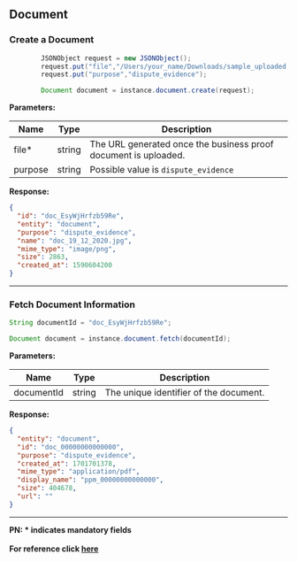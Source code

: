 ## Document

### Create a Document

```java
        JSONObject request = new JSONObject();
        request.put("file","/Users/your_name/Downloads/sample_uploaded.pdf");
        request.put("purpose","dispute_evidence");

        Document document = instance.document.create(request);
```

**Parameters:**

| Name  | Type      | Description                                      |
|-------|-----------|--------------------------------------------------|
| file*  | string | The URL generated once the business proof document is uploaded. |
| purpose  | string  | Possible value is `dispute_evidence` |

**Response:**
```json
{
  "id": "doc_EsyWjHrfzb59Re",
  "entity": "document",
  "purpose": "dispute_evidence",
  "name": "doc_19_12_2020.jpg",
  "mime_type": "image/png",
  "size": 2863,
  "created_at": 1590604200
}
```
-------------------------------------------------------------------------------------------------------

### Fetch Document Information

```java
String documentId = "doc_EsyWjHrfzb59Re";

Document document = instance.document.fetch(documentId);
```

**Parameters:**

| Name  | Type   | Description                                      |
|-------|--------|--------------------------------------------------|
| documentId  | string | The unique identifier of the document.  |

**Response:**
```json
{
  "entity": "document",
  "id": "doc_00000000000000",
  "purpose": "dispute_evidence",
  "created_at": 1701701378,
  "mime_type": "application/pdf",
  "display_name": "ppm_00000000000000",
  "size": 404678,
  "url": ""
}
```
-------------------------------------------------------------------------------------------------------

**PN: * indicates mandatory fields**
<br>
<br>
**For reference click [here](https://razorpay.com/docs/api/documents)**